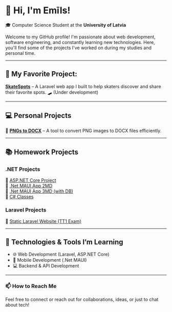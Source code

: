 # 👋 Hi, I'm Emīls!  
🎓 Computer Science Student at the **University of Latvia**  

Welcome to my GitHub profile! I'm passionate about web development, software engineering, and constantly learning new technologies. Here, you'll find some of the projects I've worked on during my studies and personal time.

---

## 🚀 My Favorite Project:  
**[SkateSpots](https://github.com/krapsits1/SkateSpots)** – A Laravel web app I built to help skaters discover and share their favorite spots. 🛹 (Under development)  

---

## 💻 Personal Projects  
🔹 **[PNGs to DOCX](https://github.com/krapsits1/PNGs_to_DOCX)** – A tool to convert PNG images to DOCX files efficiently.  

---

## 📚 Homework Projects  

### .NET Projects  
🔹 [ASP.NET Core Project](https://github.com/krapsits1/ASP-.NET-CORE)  
🔹 [.Net MAUI App 2MD](https://github.com/krapsits1/.NetMaui_2MD)  
🔹 [.Net MAUI App 3MD (with DB)](https://github.com/krapsits1/.NetMaui_3MD_DB)  
🔹 [C# Classes](https://github.com/krapsits1/C-Clases)  


### Laravel Projects  
🔹 [Static Laravel Website (TT1 Exam)](https://github.com/krapsits1/TT1_exam)  

---

## 🔧 Technologies & Tools I’m Learning  
- 🌐 Web Development (Laravel, ASP.NET Core)  
- 📱 Mobile Development (.Net MAUI)  
- 💻 Backend & API Development  

---

### 📫 How to Reach Me  
Feel free to connect or reach out for collaborations, ideas, or just to chat about tech!
